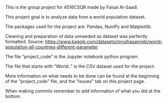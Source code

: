 This is the group project for 4516CSQR made by Faisal Al-Saadi.

This project goal is to analyze data from a world population dataset.

The packages used for the project are: Pandas, NumPy and Matplotlib.

Cleaning and preparation of data unneeded as dataset was perfectly formatted.
Source: https://www.kaggle.com/datasets/imrulhasanrobi/world-population-all-countries-different-parameter

The file "project_code" is the Jupyter notebook python program.

The file that starts with "World.." is the CSV dataset used for the project.

More information on what needs to be done can be found at the beginning of the "project_code" file, and the "Issues" tab on this project page.

When making commits remember to add information of what you did at the bottom.
